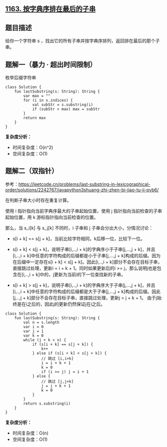 ## [1163. 按字典序排在最后的子串](https://leetcode.cn/problems/last-substring-in-lexicographical-order/description/)

## 题目描述

给你一个字符串 s ，找出它的所有子串并按字典序排列，返回排在最后的那个子串。

## 题解一（暴力 · 超出时间限制）

枚举后缀字符串

```
class Solution {
    fun lastSubstring(s: String): String {
        var max = ""
        for (i in s.indices) {
            val subStr = s.substring(i)
            if (subStr > max) max = subStr
        }
        return max
    }
}
```

**复杂度分析：**

- 时间复杂度：O(n^2)
- 空间复杂度：O(1)

## 题解二（双指针）

参考：https://leetcode.cn/problems/last-substring-in-lexicographical-order/solutions/2242767/javapython3shuang-zhi-zhen-bi-jiao-tu-ji-pvb6/

在判断子串大小时存在重复计算。

使用 i 指针指向当前字典序最大的子串起始位置，使用 j 指针指向当前检查的子串起始位置，用 k 游标指针指向当前检查的位置。

那么，当 s_i[k] 与 s_j[k] 不同时，i 子串和 j 子串会分出大小，分情况讨论：

- s[i + k] == s[j + k]，当前比较字符相同，k后移一位，比较下一位。

- s[i + k] < s[j + k]，说明子串[i,..,i + k]的字典序小于子串[j,...,j + k]，并且[i,..,i + k]中任意的字符构成的后缀都是小于子串[j,...,j + k]构成的后缀。因为在后缀中一定存在s[i + k] < s[j + k]。因此[i,..,i + k]部分不会存在目标子串，直接跳过处理，更新i = i + k + 1。同时如果更新后的i >= j，那么说明j也是包含在[i,..,i + k]中的，j更新为当前i的下一位查找新的子串。

- s[i + k] > s[j + k]，说明子串[i,..,i + k]的字典序大于子串[j,...,j + k]，并且[i,..,i + k]中任意的字符构成的后缀都是大于子串[j,...,j + k]构成的后缀。因此[j,..,j + k]部分不会存在目标子串，直接跳过处理，更新j = j + k + 1。 由于j始终是在i之后的，因此j的更新仍然保证j在i之后。

```
class Solution {
    fun lastSubstring(s: String): String {
        val n = s.length
        var i = 0
        var j = 1
        var k = 0
        while (j + k < n) {
            if (s[i + k] == s[j + k]) {
                k++
            } else if (s[i + k] < s[j + k]) {
                // 跳过 [i,i+k]
                i = i + k + 1
                k = 0
                if (i >= j) j = i + 1
            } else {
                // 跳过 [j,j+k]
                j = j + k + 1
                k = 0
            }
        }
        return s.substring(i)
    }
}
```

**复杂度分析：**
- 时间复杂度：O(n)
- 空间复杂度：O(1)





